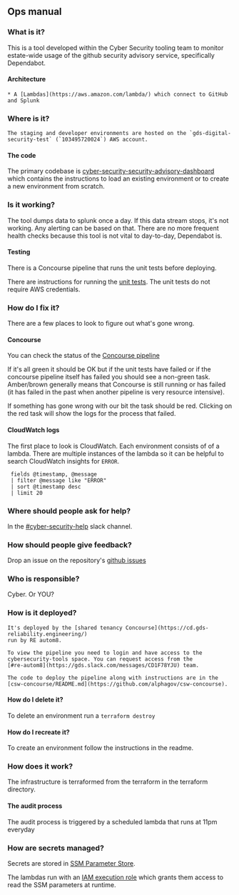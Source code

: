 ## Ops manual

### What is it?

This is a tool developed within the Cyber Security tooling team to monitor estate-wide usage of the github security advisory service, specifically Dependabot.

#### Architecture
```
* A [Lambdas](https://aws.amazon.com/lambda/) which connect to GitHub and Splunk
```
### Where is it?

```
The staging and developer environments are hosted on the `gds-digital-security-test` (`103495720024`) AWS account.
```
#### The code

The primary codebase is [cyber-security-security-advisory-dashboard](https://github.com/alphagov/cyber-security-security-advisory-dashboard)
which contains the instructions to load an existing environment or to create a new environment from scratch.

### Is it working?

The tool dumps data to splunk once a day. If this data stream stops, it's not working. Any alerting can be based on that.
There are no more frequent health checks because this tool is not vital to day-to-day, Dependabot is.

#### Testing

There is a Concourse pipeline that runs the unit tests before deploying.

There are instructions for running the [unit tests](https://github.com/alphagov/cyber-security-security-advisory-dashboard). The unit tests do not require AWS credentials.

### How do I fix it?

There are a few places to look to figure out what's gone wrong.

#### Concourse
You can check the status of the [Concourse pipeline](https://cd.gds-reliability.engineering/teams/cybersecurity-tools/pipelines/github-security-advisories)

If it's all green it should be OK but if the unit tests
have failed or if the concourse pipeline itself has failed you should see
a non-green task. Amber/brown generally means that Concourse is still running
or has failed (it has failed in the past when another pipeline is very
resource intensive).

If something has gone wrong with our bit the task should be red. Clicking
on the red task will show the logs for the process that failed.

#### CloudWatch logs

The first place to look is CloudWatch.
Each environment consists of of a lambda.
There are multiple instances of the lambda so it can be helpful to
search CloudWatch insights for `ERROR`.

     fields @timestamp, @message
     | filter @message like "ERROR"
     | sort @timestamp desc
     | limit 20

### Where should people ask for help?

In the [#cyber-security-help](https://gds.slack.com/messages/CCMPJKFDK) slack channel.

### How should people give feedback?

Drop an issue on the repository's [github issues](https://github.com/alphagov/cyber-security-security-advisory-dashboard/issues)

### Who is responsible?

Cyber. Or YOU?

### How is it deployed?

```
It's deployed by the [shared tenancy Concourse](https://cd.gds-reliability.engineering/)
run by RE autom8.

To view the pipeline you need to login and have access to the
cybersecurity-tools space. You can request access from the
[#re-autom8](https://gds.slack.com/messages/CD1F78YJU) team.

The code to deploy the pipeline along with instructions are in the
[csw-concourse/README.md](https://github.com/alphagov/csw-concourse).

```

#### How do I delete it?

To delete an environment run a `terraform destroy`

#### How do I recreate it?

To create an environment follow the instructions in the readme.

### How does it work?

The infrastructure is terraformed from the terraform in the terraform directory.

#### The audit process

The audit process is triggered by a scheduled lambda that runs at 11pm everyday

### How are secrets managed?

Secrets are stored in [SSM Parameter Store](https://docs.aws.amazon.com/systems-manager/latest/userguide/systems-manager-parameter-store.html).

The lambdas run with an [IAM execution role](https://docs.aws.amazon.com/lambda/latest/dg/lambda-intro-execution-role.html)
which grants them access to read the SSM parameters at runtime.
